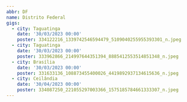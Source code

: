```yaml
---
abbr: DF
name: Distrito Federal
gigs:
  - city: Taguatinga
    date: '30/03/2023 00:00'
    poster: 334122216_1339742546594479_5109040255955393301_n.jpeg
  - city: Taguatinga
    date: '30/03/2023 00:00'
    poster: 333962866_214997644351394_8885412553514851348_n.jpeg
  - city: Brasília
    date: '30/03/2023 00:00'
    poster: 331633136_108873455400026_4419892937134615636_n.jpeg
  - city: Ceilândia
    date: '30/04/2023 00:00'
    poster: 334087250_221055297003366_1575185784661333307_n.jpeg
---
```


